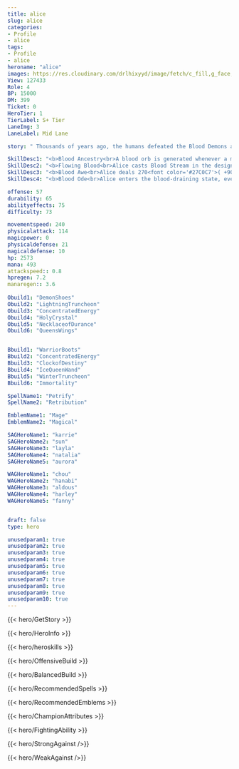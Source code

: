 ```yaml
---
title: alice
slug: alice
categories: 
- Profile 
- alice
tags: 
- Profile
- alice
heroname: "alice"
images: https://res.cloudinary.com/drlhixyyd/image/fetch/c_fill,g_face,f_auto/https://cdn2-build.mobagenie.my.id/p/images/banner/full/alice.jpg
View: 127433 
Role: 4 
BP: 15000
DM: 399 
Ticket: 0 
HeroTier: 1 
TierLabel: S+ Tier 
LaneImg: 3
LaneLabel: Mid Lane 

story: " Thousands of years ago, the humans defeated the Blood Demons and imprisoned their queen Alice in the dark abyss. Today, the land of dawn faces a huge disturbance and the seal\'s power has slowly weakened. The dominator of dark abyss is thirsty for more believers and dark force has been growing stronger in secret. With the acquiescence of the great dominator, Alice broke free from her ancient prison. Driven mad by her endless lust for blood, she sucked the life out of any creature in her path, and especially for the fleshes of those young elves - they were the favorite of queen Alice. After a temporary satisfaction, Alice has turned her attention to something stronger - those heroes from other worlds. \'Watch your back.\' "

SkillDesc1: "<b>Blood Ancestry<br>A blood orb is generated whenever a minion dies around Alice, which can be absorbed by her, increasing her Max HP by 10 permanently and restoring 50 Mana for her. After absorbing 12/25/50 blood orbs, she will permanently gain additional 10% CD Reduction/15% shield received and HP Restoration/40 Movement Speed, respectively."   
SkillDesc2: "<b>Flowing Blood<br>Alice casts Blood Stream in the designated direction, dealing 400<font color='#27C0C7'>( +120% Total Magic Power)</font> <font color='#3B69FF'>(Magic Damage)</font> to enemies. Using this skill again to immediately teleport to the Stream's location."   
SkillDesc3: "<b>Blood Awe<br>Alice deals 270<font color='#27C0C7'>( +90% Total Magic Power)</font> <font color='#3B69FF'>(Magic Damage)</font> to nearby enemies, immobilizing them for 1.2s. Enemies will be slowed by 70% for 0.8s after the immobilization ends."   
SkillDesc4: "<b>Blood Ode<br>Alice enters the blood-draining state, every 0.5s consuming 50 Mana, dealing 120<font color='#27C0C7'>( +50% Total Magic Power)</font> <font color='#3B69FF'>(Magic Damage)</font> to surrounding enemies, and restoring 60<font color='#27C0C7'>( +20% Total Magic Power)</font> HP for herself (if a non-hero unit is hit, she restores 50% HP). The state ends when she uses this skill again or her Mana is used up."  

offense: 57 
durability: 65 
abilityeffects: 75 
difficulty: 73 

movementspeed: 240
physicalattack: 114
magicpower: 0
physicaldefense: 21
magicaldefense: 10
hp: 2573
mana: 493
attackspeed:: 0.8
hpregen: 7.2
manaregen:: 3.6
 
Obuild1: "DemonShoes"  
Obuild2: "LightningTruncheon" 
Obuild3: "ConcentratedEnergy" 
Obuild4: "HolyCrystal" 
Obuild5: "NecklaceofDurance" 
Obuild6: "QueensWings" 


Bbuild1: "WarriorBoots"  
Bbuild2: "ConcentratedEnergy" 
Bbuild3: "ClockofDestiny" 
Bbuild4: "IceQueenWand" 
Bbuild5: "WinterTruncheon" 
Bbuild6: "Immortality" 

SpellName1: "Petrify" 
SpellName2: "Retribution"   

EmblemName1: "Mage" 
EmblemName2: "Magical"    

SAGHeroName1: "karrie"
SAGHeroName2: "sun"
SAGHeroName3: "layla"
SAGHeroName4: "natalia"
SAGHeroName5: "aurora"

WAGHeroName1: "chou"
WAGHeroName2: "hanabi"
WAGHeroName3: "aldous"
WAGHeroName4: "harley"
WAGHeroName5: "fanny"


draft: false
type: hero

unusedparam1: true
unusedparam2: true
unusedparam3: true
unusedparam4: true
unusedparam5: true
unusedparam6: true
unusedparam7: true
unusedparam8: true
unusedparam9: true
unusedparam10: true
---
```



{{< hero/GetStory >}}

{{< hero/HeroInfo >}}
 
{{< hero/heroskills >}}

{{< hero/OffensiveBuild >}} 

{{< hero/BalancedBuild >}}


{{< hero/RecommendedSpells >}}  

{{< hero/RecommendedEmblems >}}   


{{< hero/ChampionAttributes >}}


{{< hero/FightingAbility >}}

{{< hero/StrongAgainst />}}

{{< hero/WeakAgainst />}}

